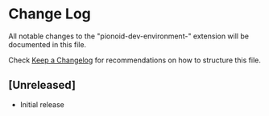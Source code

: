# Change Log

All notable changes to the "pionoid-dev-environment-" extension will be documented in this file.

Check [Keep a Changelog](http://keepachangelog.com/) for recommendations on how to structure this file.

## [Unreleased]

- Initial release